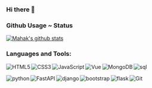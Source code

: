 ### Hi there 👋

### Github Usage ~ Status

[![Mahak's github stats](https://github-readme-stats.vercel.app/api?username=fadiga&theme=dark&show_icons=true)](https://github.com/fadiga/github-readme-stats)
### Languages and Tools:
<img align="left" alt="HTML5" src="https://img.shields.io/badge/HTML5-E34F26?style=for-the-badge&logo=html5&logoColor=white"/>
<img align="left" alt="CSS3" src="https://img.shields.io/badge/CSS3-1572B6?style=for-the-badge&logo=css3&logoColor=white" />
<img align="left" alt="JavaScript" src="https://img.shields.io/badge/JavaScript-F7DF1E?style=for-the-badge&logo=javascript&logoColor=black" />
<img align="left" alt="Vue" src="https://img.shields.io/badge/Vue.js-35495E?style=for-the-badge&logo=vuedotjs&logoColor=4FC08D" />
<img align="left" alt="MongoDB" src="https://img.shields.io/badge/MongoDB-4EA94B?style=for-the-badge&logo=mongodb&logoColor=white" />
<img align='left' alt='sql' src="https://img.shields.io/badge/MySQL-00000F?style=for-the-badge&logo=mysql&logoColor=white" />
<p>&nbsp;</p>
<img align='left' alt='python' src="https://img.shields.io/badge/Python-3776AB?style=for-the-badge&logo=python&logoColor=white" />
<img align='left' alt='FastAPI' src="https://img.shields.io/badge/FastAPI-26a699?style=for-the-badge&logo=FastAPI&logoColor=white" />
<img align='left' alt='django' src="https://img.shields.io/badge/django-4EA94B?style=for-the-badge&logo=django&logoColor=white" />
<img align='left' alt='bootstrap' src="https://img.shields.io/badge/Bootstrap-563D7C?style=for-the-badge&logo=bootstrap&logoColor=white" />
<img align='left' alt='flask' src="https://img.shields.io/badge/Flask-000000?style=for-the-badge&logo=flask&logoColor=white" />
<img align="left" alt="Git" src="https://img.shields.io/badge/Git-F05032?style=for-the-badge&logo=git&logoColor=white" />
